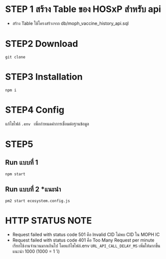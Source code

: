 # STEP 1 สร้าง Table ของ HOSxP สำหรับ api
- สร้าง Table ใช้โครงสร้างจาก db/moph_vaccine_history_api.sql

# STEP2 Download
```
git clone 
```
# STEP3 Installation
```
npm i
```
# STEP4 Config
แก้ไขไฟล์ `.env ` เพื่อกำหนดค่าการเชื่อมต่อฐานข้อมูล

# STEP5

## Run แบบที่ 1 
```
npm start
```
## Run แบบที่ 2 *แนะนำ 
```
pm2 start ecosystem.config.js
```
# HTTP STATUS NOTE
- Request failed with status code 501 คือ Invalid CID ไม่พบ CID ใน MOPH IC
- Request failed with status code 401 คือ Too Many Request per minute เรียกใช้งานจำนวนมากเกินไป โดยแก้ไขไฟล์.env <code>URL_API_CALL_DELAY_MS</code> เพิ่มให้มากขึ้น แนะนำ 1000 (1000 = 1 วิ)